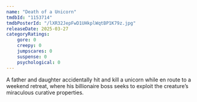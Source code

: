 ```yaml
---
name: "Death of a Unicorn"
tmdbId: "1153714"
tmdbPosterId: "/lXR32JepFwD1UHkplWqtBP1K79z.jpg"
releaseDate: 2025-03-27
categoryRatings:
    gore: 0
    creepy: 0
    jumpscares: 0
    suspense: 0
    psychological: 0
---
```

A father and daughter accidentally hit and kill a unicorn while en route to a weekend retreat, where his billionaire boss seeks to exploit the creature’s miraculous curative properties.

